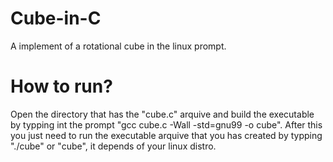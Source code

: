 # Cube-in-C
A implement of a rotational cube in the linux prompt.

# How to run?
Open the directory that has the "cube.c" arquive and build the executable by typping int the prompt "gcc cube.c -Wall -std=gnu99 -o cube". After this you just need to run the executable arquive that you has created by typping "./cube" or "cube", it depends of your linux distro.
